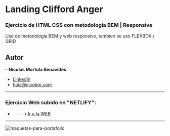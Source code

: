 # Landing Clifford Anger
 <h3> Ejercicio de HTML CSS con metodología BEM | Responsive </h3> 

<p>Uso de metodología BEM y web responsive, tambien se uso FLEXBOX / GRID</p>

<h2>Autor</h2>
- <strong>Nicolas Mortola Benavides</strong><br>

* [LinkedIn](https://www.linkedin.com/in/nimb17)
* hola@nicobm.com

<hr>
 
 <h3>Ejercicio Web subido en "NETLIFY": </h3>
 
 * ----> [Ir a la WEB](https://melodic-brioche-183645.netlify.app)

<hr> 

![maquetas-para-portafolio](https://user-images.githubusercontent.com/114837201/193489274-98bdc47c-5fa8-458f-ad1f-8688f29f1e86.png)




